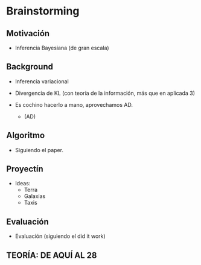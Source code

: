 # Brainstorming

## Motivación

+ Inferencia Bayesiana (de gran escala)

## Background

+ Inferencia variacional
+ Divergencia de KL (con teoría de la información, más que en aplicada 3)

+ Es cochino hacerlo a mano, aprovechamos AD.
  + (AD)

## Algoritmo

+ Siguiendo el paper.

## Proyectín

+ Ideas:
  + Terra
  + Galaxias
  + Taxis

## Evaluación

+ Evaluación (siguiendo el did it work)



## TEORÍA: DE AQUÍ AL 28

